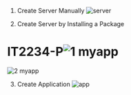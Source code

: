 1. Create Server Manually
![server](https://github.com/user-attachments/assets/8c48fc2f-9186-496a-b1a2-460908a938b5)

2. Create Server by Installing a Package
# IT2234-P![1 myapp](https://github.com/user-attachments/assets/d81b1b92-fb11-4563-aa95-231cd30916cc)
![2 myapp](https://github.com/user-attachments/assets/577a8607-4ac9-4b13-97cb-0bf62be2feac)

3. Create Application
![app](https://github.com/user-attachments/assets/b85ad365-39ef-4f7c-a70a-65738073a315)
